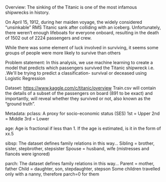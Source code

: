 Overview: 
The sinking of the Titanic is one of the most infamous shipwrecks in history.

On April 15, 1912, during her maiden voyage, the widely considered “unsinkable” RMS Titanic sank after colliding with an iceberg. Unfortunately, there weren’t enough lifeboats for everyone onboard, resulting in the death of 1502 out of 2224 passengers and crew.

While there was some element of luck involved in surviving, it seems some groups of people were more likely to survive than others

Problem statement: 
In this analysis, we use machine learning to create a model that predicts which passengers survived the Titanic shipwreck i.e. .We'll be trying to predict a classification- survival or deceased using Logistic Regression 

Dataset: https://www.kaggle.com/c/titanic/overview
Train.csv will contain the details of a subset of the passengers on board (891 to be exact) and importantly, will reveal whether they survived or not, also known as the “ground truth”.

Metadata:
pclass: A proxy for socio-economic status (SES)
1st = Upper
2nd = Middle
3rd = Lower

age: Age is fractional if less than 1. If the age is estimated, is it in the form of xx.5

sibsp: The dataset defines family relations in this way...
Sibling = brother, sister, stepbrother, stepsister
Spouse = husband, wife (mistresses and fiancés were ignored)

parch: The dataset defines family relations in this way...
Parent = mother, father
Child = daughter, son, stepdaughter, stepson
Some children travelled only with a nanny, therefore parch=0 for them
